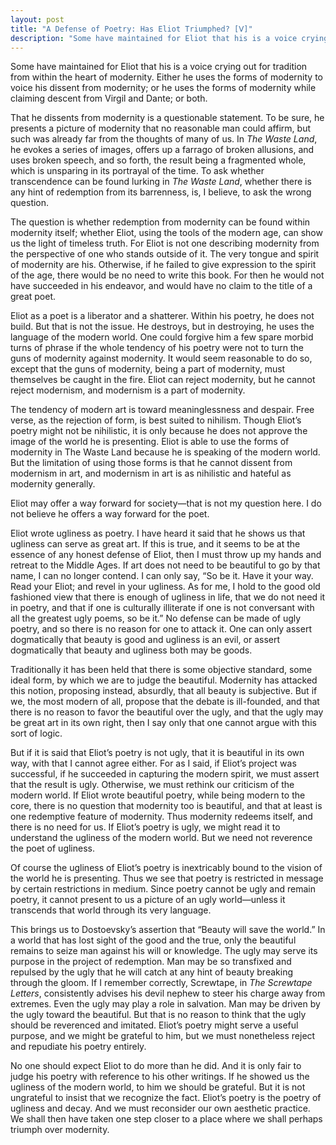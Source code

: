 ```yaml
---
layout: post
title: "A Defense of Poetry: Has Eliot Triumphed? [Ⅴ]"
description: "Some have maintained for Eliot that his is a voice crying out for tradition from within the heart of modernity..."
---
```


Some have maintained for Eliot that his is a voice crying out for tradition from within the heart of modernity. Either he uses the forms of modernity to voice his dissent from modernity; or he uses the forms of modernity while claiming descent from Virgil and Dante; or both.

That he dissents from modernity is a questionable statement. To be sure, he presents a picture of modernity that no reasonable man could affirm, but such was already far from the thoughts of many of us. In _The Waste Land_, he evokes a series of images, offers up a farrago of broken allusions, and uses broken speech, and so forth, the result being a fragmented whole, which is unsparing in its portrayal of the time. To ask whether transcendence can be found lurking in _The Waste Land_, whether there is any hint of redemption from its barrenness, is, I believe, to ask the wrong question.

The question is whether redemption from modernity can be found within modernity itself; whether Eliot, using the tools of the modern age, can show us the light of timeless truth. For Eliot is not one describing modernity from the perspective of one who stands outside of it. The very tongue and spirit of modernity are his. Otherwise, if he failed to give expression to the spirit of the age, there would be no need to write this book. For then he would not have succeeded in his endeavor, and would have no claim to the title of a great poet.

Eliot as a poet is a liberator and a shatterer. Within his poetry, he does not build. But that is not the issue. He destroys, but in destroying, he uses the language of the modern world. One could forgive him a few spare morbid turns of phrase if the whole tendency of his poetry were not to turn the guns of modernity against modernity. It would seem reasonable to do so, except that the guns of modernity, being a part of modernity, must themselves be caught in the fire. Eliot can reject modernity, but he cannot reject modernism, and modernism is a part of modernity.

The tendency of modern art is toward meaninglessness and despair. Free verse, as the rejection of form, is best suited to nihilism. Though Eliot’s poetry might not be nihilistic, it is only because he does not approve the image of the world he is presenting. Eliot is able to use the forms of modernity in The Waste Land because he is speaking of the modern world. But the limitation of using those forms is that he cannot dissent from modernism in art, and modernism in art is as nihilistic and hateful as modernity generally.

Eliot may offer a way forward for society—that is not my question here. I do not believe he offers a way forward for the poet.

Eliot wrote ugliness as poetry. I have heard it said that he shows us that ugliness can serve as great art. If this is true, and it seems to be at the essence of any honest defense of Eliot, then I must throw up my hands and retreat to the Middle Ages. If art does not need to be beautiful to go by that name, I can no longer contend. I can only say, “So be it. Have it your way. Read your Eliot; and revel in your ugliness. As for me, I hold to the good old fashioned view that there is enough of ugliness in life, that we do not need it in poetry, and that if one is culturally illiterate if one is not conversant with all the greatest ugly poems, so be it.” No defense can be made of ugly poetry, and so there is no reason for one to attack it. One can only assert dogmatically that beauty is good and ugliness is an evil, or assert dogmatically that beauty and ugliness both may be goods.

Traditionally it has been held that there is some objective standard, some ideal form, by which we are to judge the beautiful. Modernity has attacked this notion, proposing instead, absurdly, that all beauty is subjective. But if we, the most modern of all, propose that the debate is ill-founded, and that there is no reason to favor the beautiful over the ugly, and that the ugly may be great art in its own right, then I say only that one cannot argue with this sort of logic.

But if it is said that Eliot’s poetry is not ugly, that it is beautiful in its own way, with that I cannot agree either. For as I said, if Eliot’s project was successful, if he succeeded in capturing the modern spirit, we must assert that the result is ugly. Otherwise, we must rethink our criticism of the modern world. If Eliot wrote beautiful poetry, while being modern to the core, there is no question that modernity too is beautiful, and that at least is one redemptive feature of modernity. Thus modernity redeems itself, and there is no need for us. If Eliot’s poetry is ugly, we might read it to understand the ugliness of the modern world. But we need not reverence the poet of ugliness.

Of course the ugliness of Eliot’s poetry is inextricably bound to the vision of the world he is presenting. Thus we see that poetry is restricted in message by certain restrictions in medium. Since poetry cannot be ugly and remain poetry, it cannot present to us a picture of an ugly world—unless it transcends that world through its very language.

This brings us to Dostoevsky’s assertion that “Beauty will save the world.” In a world that has lost sight of the good and the true, only the beautiful remains to seize man against his will or knowledge. The ugly may serve its purpose in the project of redemption. Man may be so transfixed and repulsed by the ugly that he will catch at any hint of beauty breaking through the gloom. If I remember correctly, Screwtape, in _The Screwtape Letters_, consistently advises his devil nephew to steer his charge away from extremes. Even the ugly may play a role in salvation. Man may be driven by the ugly toward the beautiful. But that is no reason to think that the ugly should be reverenced and imitated. Eliot’s poetry might serve a useful purpose, and we might be grateful to him, but we must nonetheless reject and repudiate his poetry entirely.

No one should expect Eliot to do more than he did. And it is only fair to judge his poetry with reference to his other writings. If he showed us the ugliness of the modern world, to him we should be grateful. But it is not ungrateful to insist that we recognize the fact. Eliot’s poetry is the poetry of ugliness and decay. And we must reconsider our own aesthetic practice. We shall then have taken one step closer to a place where we shall perhaps triumph over modernity.
